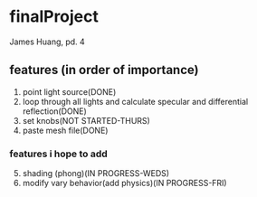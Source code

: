 # finalProject
James Huang, pd. 4
## features (in order of importance)
1. point light source(DONE)
2. loop through all lights and calculate specular and differential reflection(DONE)
3. set knobs(NOT STARTED-THURS)
4. paste mesh file(DONE)
### features i hope to add
5. shading (phong)(IN PROGRESS-WEDS)
6. modify vary behavior(add physics)(IN PROGRESS-FRI)
